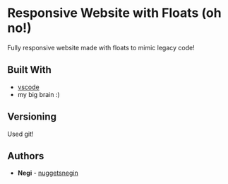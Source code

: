 # Responsive Website with Floats (oh no!)

Fully responsive website made with floats to mimic legacy code! 

## Built With

* [vscode](https://code.visualstudio.com/) 
* my big brain :)


## Versioning
Used git!

## Authors

* **Negi** - [nuggetsnegin](https://github.com/nuggetsnegin)



